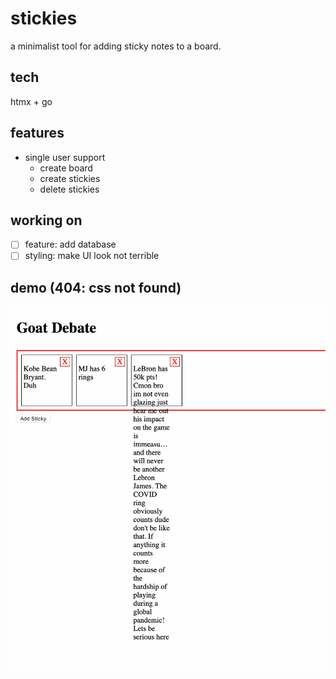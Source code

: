 # stickies
a minimalist tool for adding sticky notes to a board.

## tech
htmx + go 

## features
- single user support
    - create board
    - create stickies
    - delete stickies 

## working on
- [ ] feature: add database 
- [ ] styling: make UI look not terrible

## demo (404: css not found)
![best basketball player of all time](stickies_demo_10_3_25.gif)